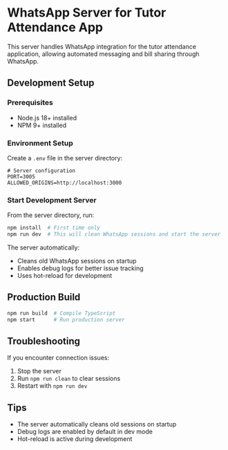 # WhatsApp Server for Tutor Attendance App

This server handles WhatsApp integration for the tutor attendance application, allowing automated messaging and bill sharing through WhatsApp.

## Development Setup

### Prerequisites
- Node.js 18+ installed
- NPM 9+ installed

### Environment Setup
Create a `.env` file in the server directory:

```env
# Server configuration
PORT=3005
ALLOWED_ORIGINS=http://localhost:3000
```

### Start Development Server

From the server directory, run:
```bash
npm install  # First time only
npm run dev  # This will clean WhatsApp sessions and start the server
```

The server automatically:
- Cleans old WhatsApp sessions on startup
- Enables debug logs for better issue tracking
- Uses hot-reload for development

## Production Build

```bash
npm run build  # Compile TypeScript
npm start      # Run production server
```

## Troubleshooting

If you encounter connection issues:

1. Stop the server
2. Run `npm run clean` to clear sessions
3. Restart with `npm run dev`

## Tips

- The server automatically cleans old sessions on startup
- Debug logs are enabled by default in dev mode
- Hot-reload is active during development
